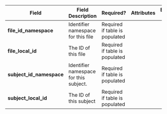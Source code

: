 Field | Field Description | Required? |  Attributes | Extra Info 
------|-------------------|-----------|-------------|------------
**file_id_namespace** | Identifier namespace for this file | Required if table is populated
**file_local_id** |The ID of this file | Required if table is populated
**subject_id_namespace** | Identifier namespace for this subject. |Required  if table is populated
**subject_local_id** | The ID of this subject | Required if table is populated
